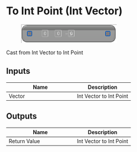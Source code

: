 # To Int Point (Int Vector)

<div align="left" data-full-width="false">

<figure><img src="../../../../api/Math/Conversions/To_Int_Point_(Int_Vector).png" alt=""><figcaption></figcaption></figure>

</div>

Cast from Int Vector to Int Point

## Inputs

<table><thead><tr><th width="170">Name</th><th>Description</th></tr></thead><tbody><tr><td>Vector</td><td>Int Vector to Int Point</td></tr></tbody></table>

## Outputs

<table><thead><tr><th width="170">Name</th><th>Description</th></tr></thead><tbody><tr><td>Return Value</td><td>Int Vector to Int Point</td></tr></tbody></table>
